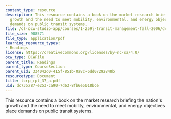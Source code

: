 ```yaml
---
content_type: resource
description: This resource contains a book on the market research briefing the nation's
  growth and the need to meet mobility, environmental, and energy objectives place
  demands on public transit systems.
file: /ol-ocw-studio-app/courses/1-259j-transit-management-fall-2006/dc735787e253ca907d638fb6e5018bce_tcrp_rpt_37_a.pdf
file_size: 988571
file_type: application/pdf
learning_resource_types:
- Readings
license: https://creativecommons.org/licenses/by-nc-sa/4.0/
ocw_type: OCWFile
parent_title: Readings
parent_type: CourseSection
parent_uid: 334042d0-415f-851b-0a8c-6dd07292848b
resourcetype: Document
title: tcrp_rpt_37_a.pdf
uid: dc735787-e253-ca90-7d63-8fb6e5018bce
---
```

This resource contains a book on the market research briefing the nation's growth and the need to meet mobility, environmental, and energy objectives place demands on public transit systems.